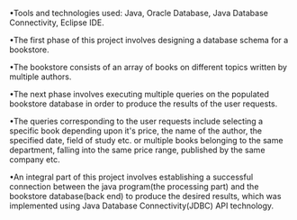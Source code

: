 •Tools and technologies used:
Java, Oracle Database, Java Database Connectivity, Eclipse IDE.

•The first phase of this project involves designing a database schema for a bookstore.

•The bookstore consists of an array of books on different topics written by multiple authors.

•The next phase involves executing multiple queries on the populated bookstore database in order to produce the results of the user requests.

•The queries corresponding to the user requests include selecting a specific book depending upon it's price, the name of the author, the specified date, field of study etc. or multiple books belonging to the same department, falling into the same price range, published by the same company etc.

•An integral part of this project involves establishing a successful connection between the java program(the processing part) and the bookstore database(back end) to produce the desired results, which was implemented using Java Database Connectivity(JDBC) API technology.
